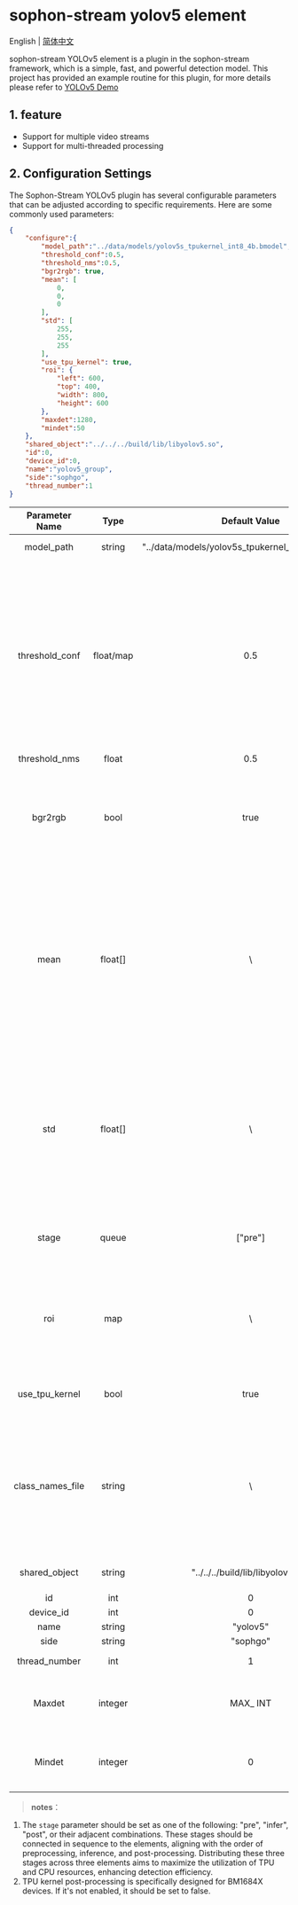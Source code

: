 # sophon-stream yolov5 element

English | [简体中文](README.md)

sophon-stream YOLOv5 element is a plugin in the sophon-stream framework, which is a simple, fast, and powerful detection model. This project has provided an example routine for this plugin, for more details please refer to [YOLOv5 Demo](../../../samples/yolov5/README_EN.md)

## 1. feature
* Support for multiple video streams
* Support for multi-threaded processing

## 2. Configuration Settings
The Sophon-Stream YOLOv5 plugin has several configurable parameters that can be adjusted according to specific requirements. Here are some commonly used parameters:

```json
{
    "configure":{
        "model_path":"../data/models/yolov5s_tpukernel_int8_4b.bmodel",
        "threshold_conf":0.5,
        "threshold_nms":0.5,
        "bgr2rgb": true,
        "mean": [
            0,
            0,
            0
        ],
        "std": [
            255,
            255,
            255
        ],
        "use_tpu_kernel": true,
        "roi": {
            "left": 600,
            "top": 400,
            "width": 800,
            "height": 600
        },
        "maxdet":1280,
        "mindet":50
    },
    "shared_object":"../../../build/lib/libyolov5.so",
    "id":0,
    "device_id":0,
    "name":"yolov5_group",
    "side":"sophgo",
    "thread_number":1
}
```

|      Parameter Name    |    Type    | Default Value | Description |
|:-------------:| :-------: | :------------------:| :------------------------:|
|  model_path  |   string   | "../data/models/yolov5s_tpukernel_int8_4b.bmodel" | yolov5 model path |
|  threshold_conf   |   float/map   | 0.5 | Object detection confidence threshold. When set as a float number, all categories share the same threshold. When set as a map, different categories can have different thresholds. In second case, it's necessary to correctly set the class_names_file. |
|  threshold_nms  |   float   | 0.5 | NMS Threshold |
|  bgr2rgb  |   bool   | true | The images decoded by the decoder are in the default BGR format. whether a need to convert the images to the RGB format |
|  mean  |   float[]   | \ | The image preprocessing requires mean values in an array of length 3. The formula used for calculation is `y=(x-mean)/std` . When bgr2rgb is set to true, the array should be in RGB order; otherwise, it should be in BGR order. |
|  std  |   float[]   | \ | The image preprocessing involves variance values in an array of length 3. The calculation method remains the same. When bgr2rgb is set to true, the array should be in RGB order; otherwise, it should be in BGR order. |
|  stage    |   queue   | ["pre"]  | The three stages include preprocessing, inference, and postprocessing. |
| roi | map | \ | Predefined ROI; when this parameter is configured, processing will only be applied to the region obtained from the ROI box. |
|  use_tpu_kernel  |   bool    |  true | Whether to enable post-processing with TPU kernel |
| class_names_file | string | \ | When threshold_conf is float , it doesn't take effect and can be left unset. However, when threshold_conf is set as a map, it is activated, requiring the path to the class name file. |
|  shared_object |   string   |  "../../../build/lib/libyolov5.so"  | libyolov5 dynamic library path |
|     id      |    int       | 0  | element id |
|  device_id  |    int       |  0 | tpu device id |
|     name    |    string     | "yolov5" | element name |
|     side    |    string     | "sophgo"| device type |
| thread_number |    int     | 1 | Number of the thread |
|Maxdet | integer | MAX_ INT | Only accepts detection boxes with width and height less than maxdet|
|Mindet | integer | 0 | Only accept detection boxes with width and height greater than mindet|

> **notes**：
1. The `stage` parameter should be set as one of the following: "pre", "infer", "post", or their adjacent combinations. These stages should be connected in sequence to the elements, aligning with the order of preprocessing, inference, and post-processing. Distributing these three stages across three elements aims to maximize the utilization of TPU and CPU resources, enhancing detection efficiency.
2. TPU kernel post-processing is specifically designed for BM1684X devices. If it's not enabled, it should be set to false.
